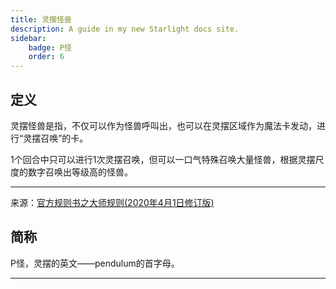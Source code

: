 ```yaml
---
title: 灵摆怪兽
description: A guide in my new Starlight docs site.
sidebar:
    badge: P怪
    order: 6
---
```



## 定义

灵摆怪兽是指，不仅可以作为怪兽呼叫出，也可以在灵摆区域作为魔法卡发动，进行“灵摆召唤”的卡。  

1个回合中只可以进行1次灵摆召唤，但可以一口气特殊召唤大量怪兽，根据灵摆尺度的数字召唤出等级高的怪兽。

---
来源：[官方规则书之大师规则(2020年4月1日修订版)](https://www.yugioh-card-cn.com/playing)

## 简称

P怪，灵摆的英文——pendulum的首字母。

---

<!-- :::note
有时也用做动词，例如:“将神童P到灵摆区。”
::: -->

